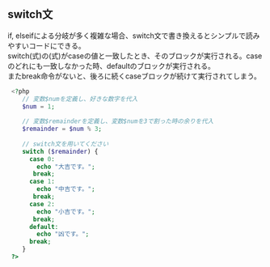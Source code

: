 ## switch文

if, elseifによる分岐が多く複雑な場合、switch文で書き換えるとシンプルで読みやすいコードにできる。  
switch(式)の(式)がcaseの値と一致したとき、そのブロックが実行される。caseのどれにも一致しなかった時、defaultのブロックが実行される。  
またbreak命令がないと、後ろに続くcaseブロックが続けて実行されてしまう。

```php
 <?php
    // 変数$numを定義し、好きな数字を代入
    $num = 1;
    
    // 変数$remainderを定義し、変数$numを3で割った時の余りを代入
    $remainder = $num % 3;
 
    // switch文を用いてください
    switch ($remainder) {
      case 0:
        echo "大吉です。";
       break;
      case 1:
        echo "中吉です。";
       break;
      case 2:
        echo "小吉です。";
       break;
      default:
        echo "凶です。";
      break;
    }
 ?>
```
